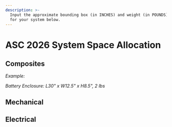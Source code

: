 ```yaml
---
description: >-
  Input the approximate bounding box (in INCHES) and weight (in POUNDS) needed
  for your system below.
---
```


# ASC 2026 System Space Allocation

## Composites

_Example:_&#x20;

_Battery Enclosure: L30" x W12.5" x H8.5", 2 lbs_

## Mechanical



## Electrical
